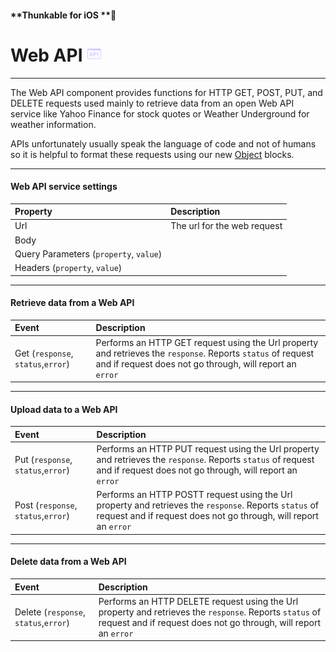 #### **Thunkable for iOS **

# Web API ![](/assets/web-api-ios-icon.png)

---

The Web API component provides functions for HTTP GET, POST, PUT, and DELETE requests used mainly to retrieve data from an open Web API service like Yahoo Finance for stock quotes or Weather Underground for weather information.

APIs unfortunately usually speak the language of code and not of humans so it is helpful to format these requests using our new [Object](/ios/blocks/objects.md) blocks.

---

#### Web API service settings

| Property | Description |
| :--- | :--- |
| Url | The url for the web request |
| Body |  |
| Query Parameters \(`property`, `value`\) |  |
| Headers \(`property`, `value`\) |  |

---

#### Retrieve data from a Web API

| Event | Description |
| :--- | :--- |
| Get \(`response`, `status`,`error`\) | Performs an HTTP GET request using the Url property and retrieves the `response`. Reports `status` of request and if request does not go through, will report an `error` |

---

#### Upload data to a Web API

| Event | Description |
| :--- | :--- |
| Put \(`response`, `status`,`error`\) | Performs an HTTP PUT request using the Url property and retrieves the `response`. Reports `status` of request and if request does not go through, will report an `error` |
| Post \(`response`, `status`,`error`\) | Performs an HTTP POSTT request using the Url property and retrieves the `response`. Reports `status` of request and if request does not go through, will report an `error` |

---

#### Delete data from a Web API

| Event | Description |
| :--- | :--- |
| Delete \(`response`, `status`,`error`\) | Performs an HTTP DELETE request using the Url property and retrieves the `response`. Reports `status` of request and if request does not go through, will report an `error` |



